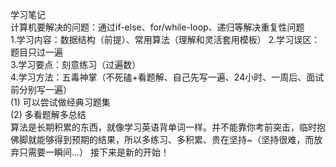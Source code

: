 学习笔记  
计算机要解决的问题：通过if-else、for/while-loop、递归等解决重复性问题    
1.学习内容：数据结构（前提）、常用算法（理解和灵活套用模板） 
2.学习误区：题目只过一遍   
3.学习要点：刻意练习（过遍数）  
4.学习方法：五毒神掌（不死磕+看题解、自己先写一遍、24小时、一周后、面试前分别写一遍）  
(1) 可以尝试做经典习题集  
(2) 多看题解多总结  
算法是长期积累的东西，就像学习英语背单词一样。并不能靠你考前突击，临时抱佛脚就能够得到预期的结果，所以多练习、多积累、贵在坚持~（坚持很难，而放弃只需要一瞬间...） 
接下来是新的开始！  
